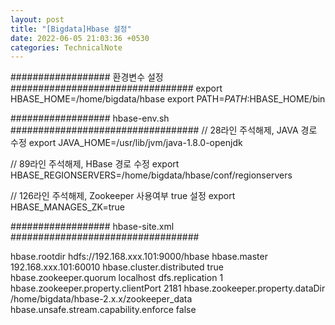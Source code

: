 ```yaml
---
layout: post
title: "[Bigdata]Hbase 설정"
date: 2022-06-05 21:03:36 +0530
categories: TechnicalNote
---
```


################## 환경변수 설정 #################################
export HBASE_HOME=/home/bigdata/hbase
export PATH=$PATH:$HBASE_HOME/bin

################## hbase-env.sh ##################################
// 28라인 주석해제, JAVA 경로 수정
export JAVA_HOME=/usr/lib/jvm/java-1.8.0-openjdk

// 89라인 주석해제, HBase 경로 수정
export HBASE_REGIONSERVERS=/home/bigdata/hbase/conf/regionservers

// 126라인 주석해제, Zookeeper 사용여부 true 설정
export HBASE_MANAGES_ZK=true


################## hbase-site.xml ##################################

<configuration>
	<property>
		<name>hbase.rootdir</name>
		<value>hdfs://192.168.xxx.101:9000/hbase</value>
	</property>
	<property>
		<name>hbase.master</name>
		<value>192.168.xxx.101:60010</value>
	</property>
	<property>
		<name>hbase.cluster.distributed</name>
		<value>true</value>
	</property>
	<property>
		<name>hbase.zookeeper.quorum</name>
		<value>localhost</value>
	</property>
	<property>
		<name>dfs.replication</name>
		<value>1</value>
	</property>
	<property>
		<name>hbase.zookeeper.property.clientPort</name>
		<value>2181</value>
	</property>
	<property>
		<name>hbase.zookeeper.property.dataDir</name>
		<value>/home/bigdata/hbase-2.x.x/zookeeper_data</value>
	</property>
	<property>
		<name>hbase.unsafe.stream.capability.enforce</name>
		<value>false</value>
	</property>
</configuration>
